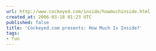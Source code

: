 ```yaml
---
url: http://www.cockeyed.com/inside/howmuchinside.html
created_at: 2006-03-18 01:23 UTC
published: false
title: 'Cockeyed.com presents: How Much Is Inside?'
tags:
- fun
---
```



